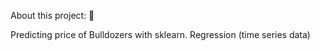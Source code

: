 About this project: 🚜

Predicting price of Bulldozers with sklearn. Regression (time series data)
   
